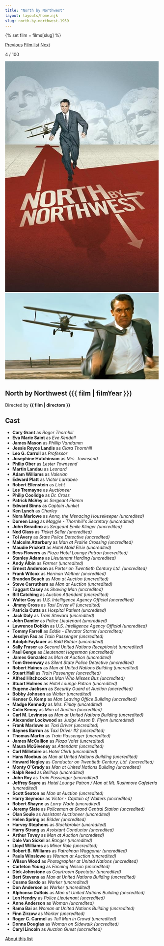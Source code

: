 ```yaml
---
title: "North by Northwest"
layout: layouts/home.njk
slug: north-by-northwest-1959
---
```


{% set film = films[slug] %}

<nav class="films">
  <a class="prev" href="../la-strada-1954">Previous</a>
  <a href="../">Film list</a>
  <a class="next" href="../im-all-right-jack-1959">Next</a>
</nav>

<p>4 / 100</p>

<article class="film">
  <div class="backdrop-and-poster">
    <img class="poster" src="../films/posters/north-by-northwest-1959.jpg" alt="">
    <img class="backdrop" src="../films/backdrops/north-by-northwest-1959.jpg" alt="">
  </div>

  <h1>North by Northwest ({{ film | filmYear }})</h1>

  

  <p class="director">
    Directed by <strong>{{ film | directors }}</strong>
  </p>


  <h2>
    Cast
  </h2>
  <ul>
            <li><strong>Cary Grant</strong> as <em>Roger Thornhill</em></li>
        <li><strong>Eva Marie Saint</strong> as <em>Eve Kendall</em></li>
        <li><strong>James Mason</strong> as <em>Phillip Vandamm</em></li>
        <li><strong>Jessie Royce Landis</strong> as <em>Clara Thornhill</em></li>
        <li><strong>Leo G. Carroll</strong> as <em>Professor</em></li>
        <li><strong>Josephine Hutchinson</strong> as <em>Mrs. Townsend</em></li>
        <li><strong>Philip Ober</strong> as <em>Lester Townsend</em></li>
        <li><strong>Martin Landau</strong> as <em>Leonard</em></li>
        <li><strong>Adam Williams</strong> as <em>Valerian</em></li>
        <li><strong>Edward Platt</strong> as <em>Victor Larrabee</em></li>
        <li><strong>Robert Ellenstein</strong> as <em>Licht</em></li>
        <li><strong>Les Tremayne</strong> as <em>Auctioneer</em></li>
        <li><strong>Philip Coolidge</strong> as <em>Dr. Cross</em></li>
        <li><strong>Patrick McVey</strong> as <em>Sergeant Flamm</em></li>
        <li><strong>Edward Binns</strong> as <em>Captain Junket</em></li>
        <li><strong>Ken Lynch</strong> as <em>Charley</em></li>
        <li><strong>Nora Marlowe</strong> as <em>Anna, the Menacing Housekeeper (uncredited)</em></li>
        <li><strong>Doreen Lang</strong> as <em>Maggie - Thornhill's Secretary (uncredited)</em></li>
        <li><strong>John Beradino</strong> as <em>Sergeant Emile Klinger (uncredited)</em></li>
        <li><strong>Ned Glass</strong> as <em>Ticket Seller (uncredited)</em></li>
        <li><strong>Tol Avery</strong> as <em>State Police Detective (uncredited)</em></li>
        <li><strong>Malcolm Atterbury</strong> as <em>Man at Prairie Crossing (uncredited)</em></li>
        <li><strong>Maudie Prickett</strong> as <em>Hotel Maid Elsie (uncredited)</em></li>
        <li><strong>Bess Flowers</strong> as <em>Plaza Hotel Lounge Patron (uncredited)</em></li>
        <li><strong>Stanley Adams</strong> as <em>Lieutenant Harding (uncredited)</em></li>
        <li><strong>Andy Albin</strong> as <em>Farmer (uncredited)</em></li>
        <li><strong>Ernest Anderson</strong> as <em>Porter on Twentieth Century Ltd. (uncredited)</em></li>
        <li><strong>Frank Wilcox</strong> as <em>Herman Weltner (uncredited)</em></li>
        <li><strong>Brandon Beach</strong> as <em>Man at Auction (uncredited)</em></li>
        <li><strong>Steve Carruthers</strong> as <em>Man at Auction (uncredited)</em></li>
        <li><strong>Taggart Casey</strong> as <em>Shaving Man (uncredited)</em></li>
        <li><strong>Bill Catching</strong> as <em>Auction Attendant (uncredited)</em></li>
        <li><strong>Walter Coy</strong> as <em>U.S. Intelligence Agency Official (uncredited)</em></li>
        <li><strong>Jimmy Cross</strong> as <em>Taxi Driver #1 (uncredited)</em></li>
        <li><strong>Patricia Cutts</strong> as <em>Hospital Patient (uncredited)</em></li>
        <li><strong>Jack Daly</strong> as <em>Train Steward (uncredited)</em></li>
        <li><strong>John Damler</strong> as <em>Police Lieutenant (uncredited)</em></li>
        <li><strong>Lawrence Dobkin</strong> as <em>U.S. Intelligence Agency Official (uncredited)</em></li>
        <li><strong>Tommy Farrell</strong> as <em>Eddie - Elevator Starter (uncredited)</em></li>
        <li><strong>Jesslyn Fax</strong> as <em>Train Passenger (uncredited)</em></li>
        <li><strong>Adolph Faylauer</strong> as <em>Bald Bidder (uncredited)</em></li>
        <li><strong>Sally Fraser</strong> as <em>Second United Nations Receptionist (uncredited)</em></li>
        <li><strong>Paul Genge</strong> as <em>Lieutenant Hagerman (uncredited)</em></li>
        <li><strong>James Gonzalez</strong> as <em>Man at Auction (uncredited)</em></li>
        <li><strong>Tom Greenway</strong> as <em>Silent State Police Detective (uncredited)</em></li>
        <li><strong>Robert Haines</strong> as <em>Man at United Nations Building (uncredited)</em></li>
        <li><strong>Stuart Hall</strong> as <em>Train Passenger (uncredited)</em></li>
        <li><strong>Alfred Hitchcock</strong> as <em>Man Who Misses Bus (uncredited)</em></li>
        <li><strong>Stuart Holmes</strong> as <em>Hotel Lounge Patron (uncredited)</em></li>
        <li><strong>Eugene Jackson</strong> as <em>Security Guard at Auction (uncredited)</em></li>
        <li><strong>Bobby Johnson</strong> as <em>Waiter (uncredited)</em></li>
        <li><strong>Kenner G. Kemp</strong> as <em>Man Leaving Office Building (uncredited)</em></li>
        <li><strong>Madge Kennedy</strong> as <em>Mrs. Finlay (uncredited)</em></li>
        <li><strong>Colin Kenny</strong> as <em>Man at Auction (uncredited)</em></li>
        <li><strong>Carl M. Leviness</strong> as <em>Man at United Nations Building (uncredited)</em></li>
        <li><strong>Alexander Lockwood</strong> as <em>Judge Anson B. Flynn (uncredited)</em></li>
        <li><strong>Frank Marlowe</strong> as <em>Taxi Driver (uncredited)</em></li>
        <li><strong>Baynes Barron</strong> as <em>Taxi Driver #2 (uncredited)</em></li>
        <li><strong>Thomas Martin</strong> as <em>Train Passenger (uncredited)</em></li>
        <li><strong>James McCallion</strong> as <em>Plaza Valet (uncredited)</em></li>
        <li><strong>Maura McGiveney</strong> as <em>Attendant (uncredited)</em></li>
        <li><strong>Carl Milletaire</strong> as <em>Hotel Clerk (uncredited)</em></li>
        <li><strong>Hans Moebus</strong> as <em>Man at United Nations Building (uncredited)</em></li>
        <li><strong>Howard Negley</strong> as <em>Conductor on Twentieth Century, Ltd. (uncredited)</em></li>
        <li><strong>Monty O'Grady</strong> as <em>Man at United Nations Building (uncredited)</em></li>
        <li><strong>Ralph Reed</strong> as <em>Bellhop (uncredited)</em></li>
        <li><strong>John Roy</strong> as <em>Train Passenger (uncredited)</em></li>
        <li><strong>Jeffrey Sayre</strong> as <em>Hotel Lounge Patron / Man at Mt. Rushmore Cafeteria (uncredited)</em></li>
        <li><strong>Scott Seaton</strong> as <em>Man at Auction (uncredited)</em></li>
        <li><strong>Harry Seymour</strong> as <em>Victor - Captain of Waiters (uncredited)</em></li>
        <li><strong>Robert Shayne</strong> as <em>Larry Wade (uncredited)</em></li>
        <li><strong>Jeremy Slate</strong> as <em>Policeman at Grand Central Station (uncredited)</em></li>
        <li><strong>Olan Soule</strong> as <em>Assistant Auctioneer (uncredited)</em></li>
        <li><strong>Helen Spring</strong> as <em>Bidder (uncredited)</em></li>
        <li><strong>Harvey Stephens</strong> as <em>Stockbroker (uncredited)</em></li>
        <li><strong>Harry Strang</strong> as <em>Assistant Conductor (uncredited)</em></li>
        <li><strong>Arthur Tovey</strong> as <em>Man at Auction (uncredited)</em></li>
        <li><strong>Dale Van Sickel</strong> as <em>Ranger (uncredited)</em></li>
        <li><strong>Lloyd Williams</strong> as <em>Minor Role (uncredited)</em></li>
        <li><strong>Robert B. Williams</strong> as <em>Patrolman Waggoner (uncredited)</em></li>
        <li><strong>Paula Winslowe</strong> as <em>Woman at Auction (uncredited)</em></li>
        <li><strong>Wilson Wood</strong> as <em>Photographer at United Nations (uncredited)</em></li>
        <li><strong>Carleton Young</strong> as <em>Fanning Nelson (uncredited)</em></li>
        <li><strong>Dick Johnstone</strong> as <em>Courtroom Spectator (uncredited)</em></li>
        <li><strong>Bert Stevens</strong> as <em>Man at United Nations Building (uncredited)</em></li>
        <li><strong>Cosmo Sardo</strong> as <em>Worker (uncredited)</em></li>
        <li><strong>Don Anderson</strong> as <em>Worker (uncredited)</em></li>
        <li><strong>Alphonso DuBois</strong> as <em>Man at United Nations Building (uncredited)</em></li>
        <li><strong>Len Hendry</strong> as <em>Police Lieutenant (uncredited)</em></li>
        <li><strong>Anne Anderson</strong> as <em>Woman (uncredited)</em></li>
        <li><strong>Rama Bai</strong> as <em>Woman at United Nations Building (uncredited)</em></li>
        <li><strong>Finn Zirzow</strong> as <em>Worker (uncredited)</em></li>
        <li><strong>Roger C. Carmel</strong> as <em>Tall Man in Crowd (uncredited)</em></li>
        <li><strong>Donna Douglas</strong> as <em>Woman on Sidewalk (uncredited)</em></li>
        <li><strong>Caryl Lincoln</strong> as <em>Auction Guest (uncredited)</em></li>
  </ul>
</article>
<footer>
  <a href="../about">About this list</a>
</footer>
